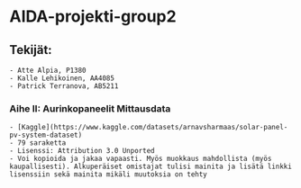 # AIDA-projekti-group2

## Tekijät:
    - Atte Alpia, P1380
    - Kalle Lehikoinen, AA4085
    - Patrick Terranova, AB5211

### Aihe II: Aurinkopaneelit Mittausdata

    - [Kaggle](https://www.kaggle.com/datasets/arnavsharmaas/solar-panel-pv-system-dataset)
    - 79 saraketta
    - Lisenssi: Attribution 3.0 Unported
    - Voi kopioida ja jakaa vapaasti. Myös muokkaus mahdollista (myös kaupallisesti). Alkuperäiset omistajat tulisi mainita ja lisätä linkki lisenssiin sekä mainita mikäli muutoksia on tehty
